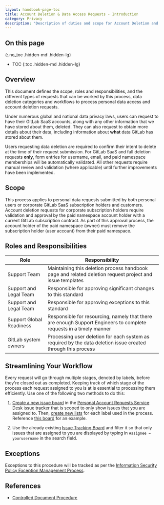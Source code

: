 ```yaml
---
layout: handbook-page-toc
title: Account Deletion & Data Access Requests - Introduction
category: Privacy
description: "Description of duties and scope for Account Deletion and Data Access requests."
---
```


## On this page
{:.no_toc .hidden-md .hidden-lg}

- TOC
{:toc .hidden-md .hidden-lg}

## Overview

This document defines the scope, roles and responsibilities, and the different types of requests that can be worked by this process, data deletion categories and workflows to process personal data access and account deletion requests.

Under numerous global and national data privacy laws, users can request to have their GitLab SaaS accounts, along with any other information that we have stored about them, deleted. They can also request to obtain more details about their data, including information about **what** data GitLab has stored about them.

Users requesting data deletion are required to confirm their intent to delete at the time of their request submission. For GitLab SaaS and full deletion requests **only**, form entries for username, email, and paid namespace memberships will be automatically validated. All other requests require manual review and validation (where applicable) until further improvements have been implemented.

## Scope

This process applies to personal data requests submitted by both personal users or corporate GitLab SaaS subscription holders and customers. Account deletion requests for corporate subscription holders require validation and approval by the paid namespace account holder with a current GitLab subscription contract. As part of this approval process, the account holder of the paid namespace (owner) must remove the subscription holder (user account) from their paid namespace.

## Roles and Responsibilities

| Role | Responsibility|
| ---- | ------ |
| Support Team | Maintaining this deletion process handbook page and related deletion request project and issue templates |
| Support and Legal Team | Responsible for approving significant changes to this standard |
| Support and Legal Team | Responsible for approving exceptions to this standard |
| Support Global Readiness | Responsible for resourcing, namely that there are enough Support Engineers to complete requests in a timely manner |
| GitLab system owners | Processing user deletion for each system as required by the data deletion issue created through this process |

## Streamlining Your Workflow

Every request will go through multiple stages, denoted by labels, before they're closed out as completed. Keeping track of which stage of the process each request assigned to you is at is essential to processing them efficiently. Use one of the following two methods to do this:

1. [Create a new issue board](https://docs.gitlab.com/ee/user/project/issue_board.html#create-an-issue-board) in the [Personal Account Requests Service Desk](https://gitlab.com/gitlab-com/gdpr-request/-/issues) issue tracker that is scoped to only show issues that you are assigned to. Then, [create new lists](https://docs.gitlab.com/ee/user/project/issue_board.html#create-a-new-list) for each label used in the process. Reference [this board](https://gitlab.com/gitlab-com/gdpr-request/-/boards/2316580?assignee_username=tristan) for an example.

1. Use the already existing [Issue Tracking Board](https://gitlab.com/gitlab-com/gdpr-request/-/boards/4379198) and filter it so that only issues that are assigned to you are displayed by typing in `Assignee = yourusername` in the search field.

## Exceptions

Exceptions to this procedure will be tracked as per the [Information Security Policy Exception Management Process](https://about.gitlab.com/handbook/engineering/security/#information-security-policy-exception-management-process).

## References

- [Controlled Document Procedure](https://about.gitlab.com/handbook/engineering/security/controlled-document-procedure.html)
